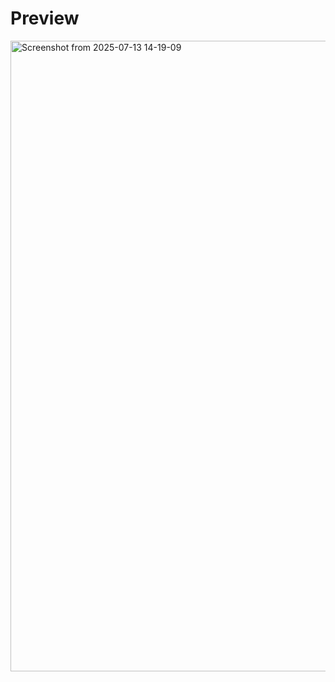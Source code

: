 # Preview
<img width="1869" height="1009" alt="Screenshot from 2025-07-13 14-19-09" src="https://github.com/user-attachments/assets/975ed42d-4792-4817-abc2-cc617b20edef" />
